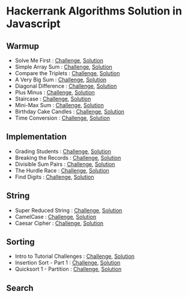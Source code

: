 # Hackerrank Algorithms Solution in Javascript

## Warmup
* Solve Me First : [Challenge](https://www.hackerrank.com/challenges/solve-me-first/problem), [Solution](./Warmup/SolveMeFirst.js)
* Simple Array Sum : [Challenge](https://www.hackerrank.com/challenges/simple-array-sum/problem), [Solution](./Warmup/SimpleArraySum.js)
* Compare the Triplets : [Challenge](https://www.hackerrank.com/challenges/compare-the-triplets/problem), [Solution](./Warmup/CompareTheTriplets.js)
* A Very Big Sum : [Challenge](https://www.hackerrank.com/challenges/a-very-big-sum/problem), [Solution](./Warmup/AVeryBigSum.js)
* Diagonal Difference : [Challenge](https://www.hackerrank.com/challenges/diagonal-difference/problem), [Solution](./Warmup/DiagonalDifference.js)
* Plus Minus : [Challenge](https://www.hackerrank.com/challenges/plus-minus/problem), [Solution](./Warmup/PlusMinus.js)
* Staircase : [Challenge](https://www.hackerrank.com/challenges/staircase/problem), [Solution](./Warmup/Staircase.js)
* Mini-Max Sum : [Challenge](https://www.hackerrank.com/challenges/mini-max-sum/problem), [Solution](./Warmup/MiniMaxSum.js)
* Birthday Cake Candles : [Challenge](https://www.hackerrank.com/challenges/birthday-cake-candles/problem), [Solution](./Warmup/BirthdayCakeCandles.js)
* Time Conversion : [Challenge](https://www.hackerrank.com/challenges/time-conversion/problem), [Solution](./Warmup/TimeConversion.js)

## Implementation
* Grading Students : [Challenge](https://www.hackerrank.com/challenges/grading/problem), [Solution](./Implementation/GradingStudents.js)
* Breaking the Records : [Challenge](https://www.hackerrank.com/challenges/breaking-best-and-worst-records/problem), [Solution](./Implementation/BreakingTheRecords.js)
* Divisible Sum Pairs : [Challenge](https://www.hackerrank.com/challenges/divisible-sum-pairs/problem), [Solution](./Implementation/DivisibleSumPairs.js)
* The Hurdle Race : [Challenge](https://www.hackerrank.com/challenges/the-hurdle-race/problem), [Solution](./Implementation/TheHurdleRace.js)
* Find Digits : [Challenge](https://www.hackerrank.com/challenges/find-digits/problem), [Solution](./Implementation/FindDigits.js)

## String
* Super Reduced String : [Challenge](https://www.hackerrank.com/challenges/reduced-string/problem), [Solution](./String/SuperReducedString.js)
* CamelCase : [Challenge](https://www.hackerrank.com/challenges/camelcase/problem), [Solution](./String/CamelCase.js)
* Caesar Cipher : [Challenge](https://www.hackerrank.com/challenges/caesar-cipher-1/problem), [Solution](./String/CaesarCipher.js)

## Sorting
* Intro to Tutorial Challenges : [Challenge](https://www.hackerrank.com/challenges/tutorial-intro/problem), [Solution](./Sorting/IntroToTutorialChallenges.js)
* Insertion Sort - Part 1 : [Challenge](https://www.hackerrank.com/challenges/insertionsort1/problem), [Solution](./Sorting/InsertionSortPart1.js)
* Quicksort 1 - Partition : [Challenge](https://www.hackerrank.com/challenges/quicksort1/problem), [Solution](./Sorting/Quicksort1Partition.js)

## Search
